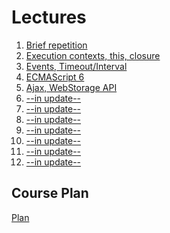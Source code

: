 <h1>
    Lectures
</h1>

<ol>
    <li>
        <a href="lectures/01/01.md">Brief repetition</a>
    </li>
    <li>
        <a href="lectures/02/01.md">Execution contexts, this, closure</a>
    </li>
    <li>
        <a href="lectures/03/01.md">Events, Timeout/Interval</a>
    </li>
    <li>
        <a href="lectures/04/01.md">ECMAScript 6</a>
    </li>
    <li>
        <a href="lectures/05/01.md">Ajax, WebStorage API</a>
    </li>
    <li>
        <a href="lectures/06/01.md">--in update--</a>
    </li>
    <li>
        <a href="lectures/07/01.md">--in update--</a>
    </li>
    <li>
        <a href="lectures/08/01.md">--in update--</a>
    </li>
    <li>
        <a href="lectures/09/01.md">--in update--</a>
    </li>
    <li>
        <a href="lectures/10/01.md">--in update--</a>
    </li>
    <li>
        <a href="lectures/11/01.md">--in update--</a>
    </li>
    <li>
        <a href="lectures/12/01.md">--in update--</a>
    </li>
</ol>

<h2>
    Course Plan
</h2>
<div>
<a href="./COURSE_PLAN.md">Plan<a>
</div>
